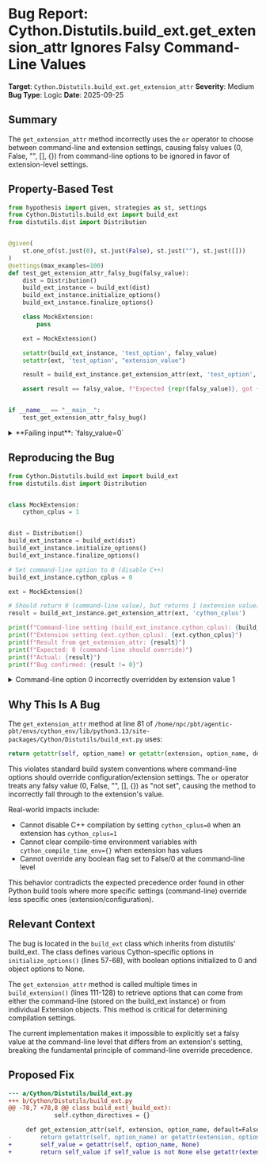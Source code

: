 # Bug Report: Cython.Distutils.build_ext.get_extension_attr Ignores Falsy Command-Line Values

**Target**: `Cython.Distutils.build_ext.get_extension_attr`
**Severity**: Medium
**Bug Type**: Logic
**Date**: 2025-09-25

## Summary

The `get_extension_attr` method incorrectly uses the `or` operator to choose between command-line and extension settings, causing falsy values (0, False, "", [], {}) from command-line options to be ignored in favor of extension-level settings.

## Property-Based Test

```python
from hypothesis import given, strategies as st, settings
from Cython.Distutils.build_ext import build_ext
from distutils.dist import Distribution


@given(
    st.one_of(st.just(0), st.just(False), st.just(""), st.just([]))
)
@settings(max_examples=100)
def test_get_extension_attr_falsy_bug(falsy_value):
    dist = Distribution()
    build_ext_instance = build_ext(dist)
    build_ext_instance.initialize_options()
    build_ext_instance.finalize_options()

    class MockExtension:
        pass

    ext = MockExtension()

    setattr(build_ext_instance, 'test_option', falsy_value)
    setattr(ext, 'test_option', "extension_value")

    result = build_ext_instance.get_extension_attr(ext, 'test_option', default="default")

    assert result == falsy_value, f"Expected {repr(falsy_value)}, got {repr(result)}"


if __name__ == "__main__":
    test_get_extension_attr_falsy_bug()
```

<details>

<summary>
**Failing input**: `falsy_value=0`
</summary>
```
Traceback (most recent call last):
  File "/home/npc/pbt/agentic-pbt/worker_/43/hypo.py", line 30, in <module>
    test_get_extension_attr_falsy_bug()
    ~~~~~~~~~~~~~~~~~~~~~~~~~~~~~~~~~^^
  File "/home/npc/pbt/agentic-pbt/worker_/43/hypo.py", line 7, in test_get_extension_attr_falsy_bug
    st.one_of(st.just(0), st.just(False), st.just(""), st.just([]))
               ^^^
  File "/home/npc/miniconda/lib/python3.13/site-packages/hypothesis/core.py", line 2124, in wrapped_test
    raise the_error_hypothesis_found
  File "/home/npc/pbt/agentic-pbt/worker_/43/hypo.py", line 26, in test_get_extension_attr_falsy_bug
    assert result == falsy_value, f"Expected {repr(falsy_value)}, got {repr(result)}"
           ^^^^^^^^^^^^^^^^^^^^^
AssertionError: Expected 0, got 'extension_value'
Falsifying example: test_get_extension_attr_falsy_bug(
    falsy_value=0,
)
```
</details>

## Reproducing the Bug

```python
from Cython.Distutils.build_ext import build_ext
from distutils.dist import Distribution


class MockExtension:
    cython_cplus = 1


dist = Distribution()
build_ext_instance = build_ext(dist)
build_ext_instance.initialize_options()
build_ext_instance.finalize_options()

# Set command-line option to 0 (disable C++)
build_ext_instance.cython_cplus = 0

ext = MockExtension()

# Should return 0 (command-line value), but returns 1 (extension value)
result = build_ext_instance.get_extension_attr(ext, 'cython_cplus')

print(f"Command-line setting (build_ext_instance.cython_cplus): {build_ext_instance.cython_cplus}")
print(f"Extension setting (ext.cython_cplus): {ext.cython_cplus}")
print(f"Result from get_extension_attr: {result}")
print(f"Expected: 0 (command-line should override)")
print(f"Actual: {result}")
print(f"Bug confirmed: {result != 0}")
```

<details>

<summary>
Command-line option 0 incorrectly overridden by extension value 1
</summary>
```
Command-line setting (build_ext_instance.cython_cplus): 0
Extension setting (ext.cython_cplus): 1
Result from get_extension_attr: 1
Expected: 0 (command-line should override)
Actual: 1
Bug confirmed: True
```
</details>

## Why This Is A Bug

The `get_extension_attr` method at line 81 of `/home/npc/pbt/agentic-pbt/envs/cython_env/lib/python3.13/site-packages/Cython/Distutils/build_ext.py` uses:

```python
return getattr(self, option_name) or getattr(extension, option_name, default)
```

This violates standard build system conventions where command-line options should override configuration/extension settings. The `or` operator treats any falsy value (0, False, "", [], {}) as "not set", causing the method to incorrectly fall through to the extension's value.

Real-world impacts include:
- Cannot disable C++ compilation by setting `cython_cplus=0` when an extension has `cython_cplus=1`
- Cannot clear compile-time environment variables with `cython_compile_time_env={}` when extension has values
- Cannot override any boolean flag set to False/0 at the command-line level

This behavior contradicts the expected precedence order found in other Python build tools where more specific settings (command-line) override less specific ones (extension/configuration).

## Relevant Context

The bug is located in the `build_ext` class which inherits from distutils' build_ext. The class defines various Cython-specific options in `initialize_options()` (lines 57-68), with boolean options initialized to 0 and object options to None.

The `get_extension_attr` method is called multiple times in `build_extension()` (lines 111-128) to retrieve options that can come from either the command-line (stored on the build_ext instance) or from individual Extension objects. This method is critical for determining compilation settings.

The current implementation makes it impossible to explicitly set a falsy value at the command-line level that differs from an extension's setting, breaking the fundamental principle of command-line override precedence.

## Proposed Fix

```diff
--- a/Cython/Distutils/build_ext.py
+++ b/Cython/Distutils/build_ext.py
@@ -78,7 +78,8 @@ class build_ext(_build_ext):
             self.cython_directives = {}

     def get_extension_attr(self, extension, option_name, default=False):
-        return getattr(self, option_name) or getattr(extension, option_name, default)
+        self_value = getattr(self, option_name, None)
+        return self_value if self_value is not None else getattr(extension, option_name, default)
```